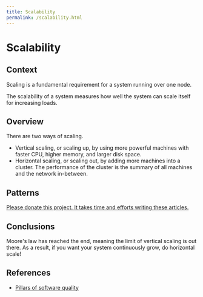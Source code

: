```yaml
---
title: Scalability
permalink: /scalability.html
---
```


# Scalability

## Context

Scaling is a fundamental requirement for a system running over one node.

The scalability of a system measures how well the system can scale itself for increasing loads.

## Overview

There are two ways of scaling.

* Vertical scaling, or scaling up, by using more powerful machines with faster CPU, higher memory, and larger disk space.
* Horizontal scaling, or scaling out, by adding more machines into a cluster. The performance of the cluster is the summary of all machines and the network in-between.

## Patterns

[Please donate this project. It takes time and efforts writing these articles.](/)

## Conclusions

Moore's law has reached the end, meaning the limit of vertical scaling is out there.
As a result, if you want your system continuously grow, do horizontal scale!

## References

* [Pillars of software quality](https://docs.microsoft.com/en-us/azure/architecture/guide/pillars)
